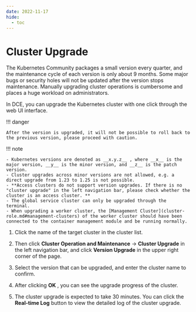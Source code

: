 ```yaml
---
date: 2022-11-17
hide:
  - toc
---
```


# Cluster Upgrade

The Kubernetes Community packages a small version every quarter, and the maintenance cycle of each version is only about 9 months. Some major bugs or security holes will not be updated after the version stops maintenance. Manually upgrading cluster operations is cumbersome and places a huge workload on administrators.

In DCE, you can upgrade the Kubernetes cluster with one click through the web UI interface.

!!! danger

    After the version is upgraded, it will not be possible to roll back to the previous version, please proceed with caution.

!!! note

    - Kubernetes versions are denoted as __x.y.z__ , where __x__ is the major version, __y__ is the minor version, and __z__ is the patch version.
    - Cluster upgrades across minor versions are not allowed, e.g. a direct upgrade from 1.23 to 1.25 is not possible.
    - **Access clusters do not support version upgrades. If there is no "cluster upgrade" in the left navigation bar, please check whether the cluster is an access cluster. **
    - The global service cluster can only be upgraded through the terminal.
    - When upgrading a worker cluster, the [Management Cluster](cluster-role.md#management-clusters) of the worker cluster should have been connected to the container management module and be running normally.

1. Click the name of the target cluster in the cluster list.

    

2. Then click __Cluster Operation and Maintenance__ -> __Cluster Upgrade__ in the left navigation bar, and click __Version Upgrade__ in the upper right corner of the page.

    

3. Select the version that can be upgraded, and enter the cluster name to confirm.

      

4. After clicking __OK__ , you can see the upgrade progress of the cluster.

      

5. The cluster upgrade is expected to take 30 minutes. You can click the __Real-time Log__ button to view the detailed log of the cluster upgrade.

    